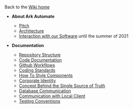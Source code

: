 Back to the [Wiki home](https://github.com/bptlab/ark_automate/wiki)

- **About Ark Automate**

  - [Pitch](https://github.com/bptlab/ark_automate/wiki/Vision-for-Ark-automate#Pitch)
  - [Architecture](https://github.com/bptlab/ark_automate/wiki/Vision-for-Ark-automate#current-architecture)
  - [Interaction with our Software](https://github.com/bptlab/ark_automate/wiki/Vision-for-Ark-automate#using-ark-automate) until the summer of 2021

- **Documentation**
  - [Repository Structure](https://github.com/bptlab/ark_automate/wiki/Documentation-Folder-structure)
  - [Code Documentation](https://bptlab.github.io/ark_automate/)
  - [Github Workflows](https://github.com/bptlab/ark_automate/wiki/Github-Workflows)
  - [Coding Standards](https://github.com/bptlab/ark_automate/wiki/Coding-standards)
  - [How To Style Components](https://github.com/bptlab/ark_automate/wiki/How-To-Use-CSS)
  - [Corporate Identity](https://github.com/bptlab/ark_automate/wiki/Documentation-Corporate-Identity)
  - [Concept Behind the Single Source of Truth](https://github.com/bptlab/ark_automate/wiki/Documentation-single-source-of-truth)
  - [Database Communication](https://github.com/bptlab/ark_automate/wiki/Database-and-Communication)
  - [Communication with Local Client](https://github.com/bptlab/ark_automate/wiki/Documentation-Communication-Local-Client)
  - [Testing Conventions](https://github.com/bptlab/ark_automate/wiki/Testing-Conventions)
